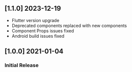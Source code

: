 ## [1.1.0] 2023-12-19
- Flutter version upgrade
- Deprecated components replaced with new components
- Component Props issues fixed
- Android build issues fixed

## [1.0.0] 2021-01-04

### Initial Release
